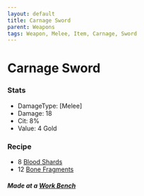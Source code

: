 ```yaml
---
layout: default
title: Carnage Sword 
parent: Weapons
tags: Weapon, Melee, Item, Carnage, Sword 
---
```


# Carnage Sword

### Stats
- DamageType: [Melee]
- Damage: 18
- Cit: 8%
- Value: 4 Gold

### Recipe
- 8 [Blood Shards](https://ricklugtigheid.github.io/SupernovaMod/docs/items/materials/blood_shards)
- 12 [Bone Fragments](https://ricklugtigheid.github.io/SupernovaMod/docs/items/materials/bone_fragment)

##### Made at a [Work Bench](https://terraria.fandom.com/wiki/Work_Benches)
